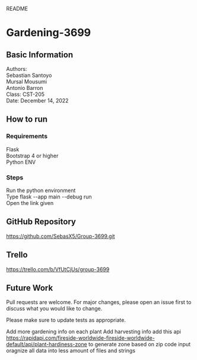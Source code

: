 README
# Gardening-3699
## Basic Information
Authors: <br>
Sebastian Santoyo <br> Mursal Mousumi  <br> Antonio Barron <br>
Class: CST-205 <br>
Date: December 14, 2022  <br>

## How to run
### Requirements
Flask  <br> Bootstrap 4 or higher  <br> Python ENV  <br>
### Steps
Run the python environment <br> Type flask --app main --debug run <br> Open the link given <br>


## GitHub Repository
https://github.com/SebasX5/Group-3699.git

## Trello
https://trello.com/b/VfUtCjUs/group-3699 

## Future Work
Pull requests are welcome. For major changes, please open an issue first
to discuss what you would like to change. <br>

Please make sure to update tests as appropriate.

Add more gardening info on each plant
Add harvesting info
add this api https://rapidapi.com/fireside-worldwide-fireside-worldwide-default/api/plant-hardiness-zone to generate zone based on zip code input
oragnize all data into less amount of files and strings
